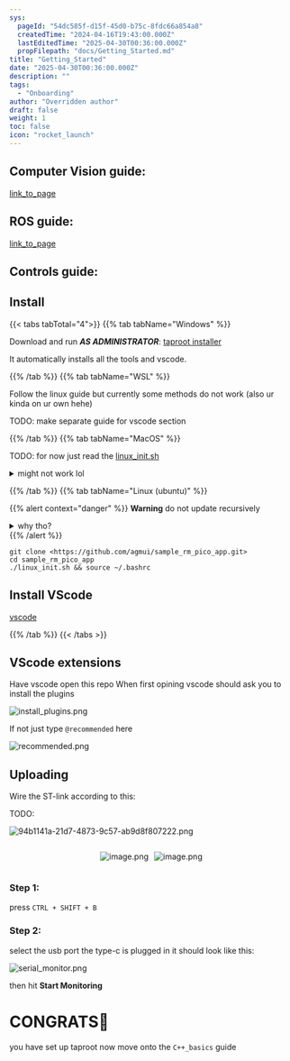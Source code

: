 ```yaml
---
sys:
  pageId: "54dc585f-d15f-45d0-b75c-8fdc66a854a8"
  createdTime: "2024-04-16T19:43:00.000Z"
  lastEditedTime: "2025-04-30T00:36:00.000Z"
  propFilepath: "docs/Getting_Started.md"
title: "Getting_Started"
date: "2025-04-30T00:36:00.000Z"
description: ""
tags:
  - "Onboarding"
author: "Overridden author"
draft: false
weight: 1
toc: false
icon: "rocket_launch"
---
```


## Computer Vision guide:

[link_to_page](86d45bc0-388b-4d26-8848-44f255f73d0e)

## ROS guide:

[link_to_page](3c76c1de-ec8f-46d6-8b0a-294005edc2d5)

## Controls guide:

## Install

{{< tabs tabTotal="4">}}
{{% tab tabName="Windows" %}}

Download and run _**AS ADMINISTRATOR**_: [taproot installer](https://github.com/Thornbots/TeachingFreshies/releases/tag/1.0)

It automatically installs all the tools and vscode.

{{% /tab %}}
{{% tab tabName="WSL" %}}

Follow the linux guide but currently some methods do not work (also ur kinda on ur own hehe)

TODO: make separate guide for vscode section

{{% /tab %}}
{{% tab tabName="MacOS" %}}

TODO: for now just read the [linux_init.sh](https://github.com/agmui/sample_rm_pico_app/blob/main/linux_init.sh)

<details>
<summary>might not work lol</summary>

`brew install libusb pkg-config`

Next install: [vscode](https://code.visualstudio.com/Download)

</details>

{{% /tab %}}
{{% tab tabName="Linux (ubuntu)" %}}

{{% alert context="danger" %}}
**Warning** do not update recursively
<details>
<summary>why tho?</summary>
There are some submodules that may go on for a while (like tinyusb) and I highly
recommend you don't need to get them.
If you want to see what submodules I update just look in `linux_init.sh`
</details>
{{% /alert %}}

```shell
git clone <https://github.com/agmui/sample_rm_pico_app.git>
cd sample_rm_pico_app
./linux_init.sh && source ~/.bashrc
```

## Install VScode

[vscode](https://code.visualstudio.com/Download)

{{% /tab %}}
{{< /tabs >}}

## VScode extensions

Have vscode open this repo
When first opining vscode should ask you to install the plugins

![install_plugins.png](https://prod-files-secure.s3.us-west-2.amazonaws.com/d518164a-d88e-44d1-a4ee-3adb3bd8bce0/89bd30f0-1825-4e77-867b-0a41ce370880/install_plugins.png?X-Amz-Algorithm=AWS4-HMAC-SHA256&X-Amz-Content-Sha256=UNSIGNED-PAYLOAD&X-Amz-Credential=ASIAZI2LB4664XIKIW4W%2F20250706%2Fus-west-2%2Fs3%2Faws4_request&X-Amz-Date=20250706T061205Z&X-Amz-Expires=3600&X-Amz-Security-Token=IQoJb3JpZ2luX2VjEEkaCXVzLXdlc3QtMiJHMEUCIFlPeVurMJvYAvK2LJgBly%2Fg0aynJtXo0%2FzPnMH%2BYdA%2BAiEAkUfjRdMpg%2FhMzC2Z%2F1iFMoBzqVQ7J8SXvDb01DZcSf4q%2FwMIUhAAGgw2Mzc0MjMxODM4MDUiDAfFKIvdlVACkpcJTSrcA7Y2AFICS7lUO%2B51fQHm6953RNcdEI1%2BZkHJRKp2cuegR5aZRIA%2BkJRK5mR6JEcwbJvaUqveVpNkPA4oMl%2BRnAy42mJSEyLrJnfcETWIFoTF3GXK3401JbpxpMausq6tKUpaki%2F5ZC0hZ9kZQOcFUGStsD%2FPXyJJd%2BZGyMDa2na%2B9Vu6rt%2Fwgl2apf8OoJ9ffqp%2FO3swx%2FBGM%2Bse6cTRgN7Fu99cKaWPlQOaUqL6WDVADS9bZfAvSsbWBaniDEU0zarRlKVywRfjmwpnXfRWVV8Zs733YUxmm3%2Brmao0vHm5sDkzKytItNN%2BqCMKH8ZQyUcwegfZobOZuhDINQiDnMKx5LY%2BBplEKuIwZMDLbUsdR52%2BEV935iylJ%2BWnEi%2F2M6RJI1vgD%2FOmhvAnKqTKy6DP1dN7g1C5rydX5gRSP5flealC1E9KEbGfCx6UNS3JU%2F2mdDLqlaVt25jl5F1TyS5TMI8BzUph1YnOH%2Flf4clM94rUfvX68XjhlIBVkVl4m2N0k39Kp3IFMVQmYFCcP5ou1R96PcgpUl%2BIB2CId3eXASYn78fDa7GZCsDGQqkA4cZRq3po2XiyzaM3SrelSxsPuwiErH%2F5H6C3rXauSmAWtZCD66s9iMY1j7AUMPGNp8MGOqUBgGlgRSk8d2driJqRHBMvaf5l2uDNE5cUJQtCPiX7JbNcd55E1XJEltAZb46RXjEFxA88p3%2BeAA%2Fr73nmkXwChAN2NNIqWje3yYx90C0J1DdKbPB3SwOGA4z6MiyhYxtO3egurVCOdl0YQVq5UbvUXiAh6L0otipCeNyy8WSEYfvyRrzqWY5ykT%2B2A49eyS9yX%2FMVnRQ%2BV%2F4bcJFRLQwusU0%2BzSaS&X-Amz-Signature=4b921eacaaffbf17133170ec605e25ee6313e40967a9840a7584ad42c9b8be38&X-Amz-SignedHeaders=host&x-amz-checksum-mode=ENABLED&x-id=GetObject)

If not just type `@recommended` here  

![recommended.png](https://prod-files-secure.s3.us-west-2.amazonaws.com/d518164a-d88e-44d1-a4ee-3adb3bd8bce0/61e661e9-5d85-4dfc-be0d-8d2097a5e793/recommended.png?X-Amz-Algorithm=AWS4-HMAC-SHA256&X-Amz-Content-Sha256=UNSIGNED-PAYLOAD&X-Amz-Credential=ASIAZI2LB4664XIKIW4W%2F20250706%2Fus-west-2%2Fs3%2Faws4_request&X-Amz-Date=20250706T061205Z&X-Amz-Expires=3600&X-Amz-Security-Token=IQoJb3JpZ2luX2VjEEkaCXVzLXdlc3QtMiJHMEUCIFlPeVurMJvYAvK2LJgBly%2Fg0aynJtXo0%2FzPnMH%2BYdA%2BAiEAkUfjRdMpg%2FhMzC2Z%2F1iFMoBzqVQ7J8SXvDb01DZcSf4q%2FwMIUhAAGgw2Mzc0MjMxODM4MDUiDAfFKIvdlVACkpcJTSrcA7Y2AFICS7lUO%2B51fQHm6953RNcdEI1%2BZkHJRKp2cuegR5aZRIA%2BkJRK5mR6JEcwbJvaUqveVpNkPA4oMl%2BRnAy42mJSEyLrJnfcETWIFoTF3GXK3401JbpxpMausq6tKUpaki%2F5ZC0hZ9kZQOcFUGStsD%2FPXyJJd%2BZGyMDa2na%2B9Vu6rt%2Fwgl2apf8OoJ9ffqp%2FO3swx%2FBGM%2Bse6cTRgN7Fu99cKaWPlQOaUqL6WDVADS9bZfAvSsbWBaniDEU0zarRlKVywRfjmwpnXfRWVV8Zs733YUxmm3%2Brmao0vHm5sDkzKytItNN%2BqCMKH8ZQyUcwegfZobOZuhDINQiDnMKx5LY%2BBplEKuIwZMDLbUsdR52%2BEV935iylJ%2BWnEi%2F2M6RJI1vgD%2FOmhvAnKqTKy6DP1dN7g1C5rydX5gRSP5flealC1E9KEbGfCx6UNS3JU%2F2mdDLqlaVt25jl5F1TyS5TMI8BzUph1YnOH%2Flf4clM94rUfvX68XjhlIBVkVl4m2N0k39Kp3IFMVQmYFCcP5ou1R96PcgpUl%2BIB2CId3eXASYn78fDa7GZCsDGQqkA4cZRq3po2XiyzaM3SrelSxsPuwiErH%2F5H6C3rXauSmAWtZCD66s9iMY1j7AUMPGNp8MGOqUBgGlgRSk8d2driJqRHBMvaf5l2uDNE5cUJQtCPiX7JbNcd55E1XJEltAZb46RXjEFxA88p3%2BeAA%2Fr73nmkXwChAN2NNIqWje3yYx90C0J1DdKbPB3SwOGA4z6MiyhYxtO3egurVCOdl0YQVq5UbvUXiAh6L0otipCeNyy8WSEYfvyRrzqWY5ykT%2B2A49eyS9yX%2FMVnRQ%2BV%2F4bcJFRLQwusU0%2BzSaS&X-Amz-Signature=9cb6db79f7844b5714f7c28b6783f7d53a8032214d1f082808c5573d4490a209&X-Amz-SignedHeaders=host&x-amz-checksum-mode=ENABLED&x-id=GetObject)

## Uploading

Wire the ST-link according to this:

TODO:

![94b1141a-21d7-4873-9c57-ab9d8f807222.png](https://prod-files-secure.s3.us-west-2.amazonaws.com/d518164a-d88e-44d1-a4ee-3adb3bd8bce0/e5fad17d-ab82-4300-9f4c-505ab4b1202c/94b1141a-21d7-4873-9c57-ab9d8f807222.png?X-Amz-Algorithm=AWS4-HMAC-SHA256&X-Amz-Content-Sha256=UNSIGNED-PAYLOAD&X-Amz-Credential=ASIAZI2LB4664XIKIW4W%2F20250706%2Fus-west-2%2Fs3%2Faws4_request&X-Amz-Date=20250706T061205Z&X-Amz-Expires=3600&X-Amz-Security-Token=IQoJb3JpZ2luX2VjEEkaCXVzLXdlc3QtMiJHMEUCIFlPeVurMJvYAvK2LJgBly%2Fg0aynJtXo0%2FzPnMH%2BYdA%2BAiEAkUfjRdMpg%2FhMzC2Z%2F1iFMoBzqVQ7J8SXvDb01DZcSf4q%2FwMIUhAAGgw2Mzc0MjMxODM4MDUiDAfFKIvdlVACkpcJTSrcA7Y2AFICS7lUO%2B51fQHm6953RNcdEI1%2BZkHJRKp2cuegR5aZRIA%2BkJRK5mR6JEcwbJvaUqveVpNkPA4oMl%2BRnAy42mJSEyLrJnfcETWIFoTF3GXK3401JbpxpMausq6tKUpaki%2F5ZC0hZ9kZQOcFUGStsD%2FPXyJJd%2BZGyMDa2na%2B9Vu6rt%2Fwgl2apf8OoJ9ffqp%2FO3swx%2FBGM%2Bse6cTRgN7Fu99cKaWPlQOaUqL6WDVADS9bZfAvSsbWBaniDEU0zarRlKVywRfjmwpnXfRWVV8Zs733YUxmm3%2Brmao0vHm5sDkzKytItNN%2BqCMKH8ZQyUcwegfZobOZuhDINQiDnMKx5LY%2BBplEKuIwZMDLbUsdR52%2BEV935iylJ%2BWnEi%2F2M6RJI1vgD%2FOmhvAnKqTKy6DP1dN7g1C5rydX5gRSP5flealC1E9KEbGfCx6UNS3JU%2F2mdDLqlaVt25jl5F1TyS5TMI8BzUph1YnOH%2Flf4clM94rUfvX68XjhlIBVkVl4m2N0k39Kp3IFMVQmYFCcP5ou1R96PcgpUl%2BIB2CId3eXASYn78fDa7GZCsDGQqkA4cZRq3po2XiyzaM3SrelSxsPuwiErH%2F5H6C3rXauSmAWtZCD66s9iMY1j7AUMPGNp8MGOqUBgGlgRSk8d2driJqRHBMvaf5l2uDNE5cUJQtCPiX7JbNcd55E1XJEltAZb46RXjEFxA88p3%2BeAA%2Fr73nmkXwChAN2NNIqWje3yYx90C0J1DdKbPB3SwOGA4z6MiyhYxtO3egurVCOdl0YQVq5UbvUXiAh6L0otipCeNyy8WSEYfvyRrzqWY5ykT%2B2A49eyS9yX%2FMVnRQ%2BV%2F4bcJFRLQwusU0%2BzSaS&X-Amz-Signature=4058f9f9317c03519673208d135b97613b4f62bdf4c6b3645fd647c75af171cf&X-Amz-SignedHeaders=host&x-amz-checksum-mode=ENABLED&x-id=GetObject)

<div style="display: flex;flex-direction: row; column-gap:10px; max-width: 630px;justify-content: center;">
<div>

![image.png](https://prod-files-secure.s3.us-west-2.amazonaws.com/d518164a-d88e-44d1-a4ee-3adb3bd8bce0/210ecb78-1116-4d7b-b9b7-2292f66fa2c2/image.png?X-Amz-Algorithm=AWS4-HMAC-SHA256&X-Amz-Content-Sha256=UNSIGNED-PAYLOAD&X-Amz-Credential=ASIAZI2LB4664TY3WMLS%2F20250706%2Fus-west-2%2Fs3%2Faws4_request&X-Amz-Date=20250706T061210Z&X-Amz-Expires=3600&X-Amz-Security-Token=IQoJb3JpZ2luX2VjEEkaCXVzLXdlc3QtMiJHMEUCIQDtctiucJ7jyzFhAjbHUOUMdluyZhdBJRG9HfxJZ5nDgwIgF3FvE0j%2FE32%2F8Majd8x9cyLmpVZEE%2FMcg5ygxyODrgQq%2FwMIUhAAGgw2Mzc0MjMxODM4MDUiDI6xrhcUatxtCoSpuyrcA19xH9NBffNqxN%2BTy2SBG%2BfPb6VUMQBge7dPpkgg%2Bg1iq8mWv%2BVMx5P79r1XwSZ%2FQpKzy43%2BGz0xmeG%2Fxx%2FXHNV9rxZkfknT45BtbbiIJouGX6Gb%2BJH5rqPF7Ta5UBkm3sJ%2BYlwkwXvYl3LA1MyY6SQwajCFFpE%2Feym4DsnW5HZcZaEyWvTG%2FiqEtq3wvVMvJ1YDmVDyVE%2BKVOrFEnDIswstodfFRT2ksf0J2bqxhVYoL%2FQzzDkzSRVpn97%2BlrKXR3CZEpTy4OOyMED9PkK0H7iqqaxiAdveKerlXacowsR3a9XVzPPsjXWfPjswdQrSUJsTMboDwUf9yjUOo5yMqj9CO3V5p3xgA9kuik1YnzOsSffD0HBJ8xJb1kXVvOeopxzb4wCzQptboi0yFtn0TBONnTTHCEivuN94jW%2FQ5tmaa299fYw5n97tU8A7Xx5Xf3WtIY%2FXUnMJJW7LQrXtt1YEfLn29v%2F6CFXQluxNMv%2Bd%2BPxrTRoVP0VL1jYn0FdZw0P9V6DAh8TFBcKjWajoaH8t0elof3CPO9sPc4NfMoCewmm6AKlJR7%2BFdTp0ScHlfutfDIhMjdWK9k1hB%2FZ7F6s95gmmFH49OvFm4f7YpjDmZtuWyzDs3APoUHW9MKiHp8MGOqUBYmjhKKfw83RfzGENYihQC116eSbKVVpbeaylL0Dz9pW7AZKyrmy1Y%2B4a1O0t0IAzAnRByFqRg8X3o3ST21eAwoYYeE0ZGykTIQQl%2FFBjUcchT8L0ArmXa%2FYKjw%2Buk%2F7jO2J%2BHVXjFx3Jd%2FYcJVSqQVzOj6mWRMXgDC%2FnYW33MMdFoWQwuUVOO9fA1dI%2B14%2B%2Brk9rcer%2BNveggoz%2BMhxRVeRZ%2BMsk&X-Amz-Signature=0224f786fc1030185da79d75e2ce32f843a81e38ca634d58177a683598051348&X-Amz-SignedHeaders=host&x-amz-checksum-mode=ENABLED&x-id=GetObject)

</div>
<div>

![image.png](https://prod-files-secure.s3.us-west-2.amazonaws.com/d518164a-d88e-44d1-a4ee-3adb3bd8bce0/33a0fd0f-8ca6-4a86-8e09-26e95ded1fff/image.png?X-Amz-Algorithm=AWS4-HMAC-SHA256&X-Amz-Content-Sha256=UNSIGNED-PAYLOAD&X-Amz-Credential=ASIAZI2LB4662AKDKSHY%2F20250706%2Fus-west-2%2Fs3%2Faws4_request&X-Amz-Date=20250706T061210Z&X-Amz-Expires=3600&X-Amz-Security-Token=IQoJb3JpZ2luX2VjEEkaCXVzLXdlc3QtMiJGMEQCIBUdTllAUpITzIKbJyBOzV5sHNluwuM%2FWY8mvCxnlEEsAiAc23wqSblco%2BwceU883lW52b2x7T8MO13awf7SyFNeKSr%2FAwhSEAAaDDYzNzQyMzE4MzgwNSIMkLAmg3AhofbaOXYtKtwDPSGYi9o7yBqusqr2hDct5yuY5TbBP5eySjSbCMNDMgaI5TJZigd8LCkCof7E9Pd1byRE7B8S%2BkOqV4PZ2xRrZGOWAAb0lvQ3UMJkaiQ7CAG2wzPqGPJ1YvJ39lMPBtiPFtlmjguXgNFZRAkJDBuNhUdtJvt5aLfevMv5dAARX08noCbK9y9ou6gapKkjd9WvJADRK4BRKAeftql8%2B6sDm0nMxj%2FS5ibWleMvmGSF1jZyitEcXPmrDgTOCm9LDecrw30eCJcvlbze3U9pYdlBbUum8PYZkw%2FKo02XXxKO5FCKO8UEXl9oGrCHUql2GUk0YRJtNRXy21bSvfVyjg5MHm1ekP4%2FhsU5rQklu3oElGL2BWp%2FqdNficE%2BY89VunBzKqRbiyDs5R8yCm9KqWgmg0fLcPezi5YzSUeUCx4JCI6cLONJbx1pY3UvGbeb4mTanqONG0KO4xpE8aohBE%2BsxOw52M7vtWaAuOdBA2Q9DnUyNYIXWSAMPbXtOV1kgJFe4T2wZd4IO9oL0ux4KV0NAWkbbh5YlT1j61pQMhsCElnQ4gqW%2F%2Bggv%2Fg1YzardXK11ZyC7jZoExRka%2ByguDAjbn8jKI%2FjkGLE%2BrsMmf1r9y90PyBeRPfDfUYhxLQwtoynwwY6pgFFBPZ5YyoOOWJ5N4BZfDLHINElyb%2BHjXX4BOverB6p0Sk4KZ%2F%2B7bxrotw%2BDXcIRBjuJc%2BhHS0piKdllFDYheAmE79Sw9pHo1c0CLmgnmreGxu45xs7Vp%2F6A8HmTjMqPwMVWlzY6%2Bp7hRZNf4kxtmeZ01PUOvFDCD34gP0RSX1V5Zc7hAyoPWICPhnUM6bs7BLbi3xbaKvMl%2BCcIEB3LbaQmHRPJsUO&X-Amz-Signature=209b110028573edcc0ffb64e19c8f512d278da515019773f641ab38f41e4481d&X-Amz-SignedHeaders=host&x-amz-checksum-mode=ENABLED&x-id=GetObject)

</div>
</div>

### Step 1:

press `CTRL + SHIFT + B`

### Step 2:

select the usb port the type-c is plugged in it should look like this:

![serial_monitor.png](https://prod-files-secure.s3.us-west-2.amazonaws.com/d518164a-d88e-44d1-a4ee-3adb3bd8bce0/f03f4774-05d4-4393-b6a0-d5efb6d315ab/serial_monitor.png?X-Amz-Algorithm=AWS4-HMAC-SHA256&X-Amz-Content-Sha256=UNSIGNED-PAYLOAD&X-Amz-Credential=ASIAZI2LB4664XIKIW4W%2F20250706%2Fus-west-2%2Fs3%2Faws4_request&X-Amz-Date=20250706T061205Z&X-Amz-Expires=3600&X-Amz-Security-Token=IQoJb3JpZ2luX2VjEEkaCXVzLXdlc3QtMiJHMEUCIFlPeVurMJvYAvK2LJgBly%2Fg0aynJtXo0%2FzPnMH%2BYdA%2BAiEAkUfjRdMpg%2FhMzC2Z%2F1iFMoBzqVQ7J8SXvDb01DZcSf4q%2FwMIUhAAGgw2Mzc0MjMxODM4MDUiDAfFKIvdlVACkpcJTSrcA7Y2AFICS7lUO%2B51fQHm6953RNcdEI1%2BZkHJRKp2cuegR5aZRIA%2BkJRK5mR6JEcwbJvaUqveVpNkPA4oMl%2BRnAy42mJSEyLrJnfcETWIFoTF3GXK3401JbpxpMausq6tKUpaki%2F5ZC0hZ9kZQOcFUGStsD%2FPXyJJd%2BZGyMDa2na%2B9Vu6rt%2Fwgl2apf8OoJ9ffqp%2FO3swx%2FBGM%2Bse6cTRgN7Fu99cKaWPlQOaUqL6WDVADS9bZfAvSsbWBaniDEU0zarRlKVywRfjmwpnXfRWVV8Zs733YUxmm3%2Brmao0vHm5sDkzKytItNN%2BqCMKH8ZQyUcwegfZobOZuhDINQiDnMKx5LY%2BBplEKuIwZMDLbUsdR52%2BEV935iylJ%2BWnEi%2F2M6RJI1vgD%2FOmhvAnKqTKy6DP1dN7g1C5rydX5gRSP5flealC1E9KEbGfCx6UNS3JU%2F2mdDLqlaVt25jl5F1TyS5TMI8BzUph1YnOH%2Flf4clM94rUfvX68XjhlIBVkVl4m2N0k39Kp3IFMVQmYFCcP5ou1R96PcgpUl%2BIB2CId3eXASYn78fDa7GZCsDGQqkA4cZRq3po2XiyzaM3SrelSxsPuwiErH%2F5H6C3rXauSmAWtZCD66s9iMY1j7AUMPGNp8MGOqUBgGlgRSk8d2driJqRHBMvaf5l2uDNE5cUJQtCPiX7JbNcd55E1XJEltAZb46RXjEFxA88p3%2BeAA%2Fr73nmkXwChAN2NNIqWje3yYx90C0J1DdKbPB3SwOGA4z6MiyhYxtO3egurVCOdl0YQVq5UbvUXiAh6L0otipCeNyy8WSEYfvyRrzqWY5ykT%2B2A49eyS9yX%2FMVnRQ%2BV%2F4bcJFRLQwusU0%2BzSaS&X-Amz-Signature=42b9afbdac091fb089ba48d73b6d9a40a03e6b2263933f51c11e2b962ab41818&X-Amz-SignedHeaders=host&x-amz-checksum-mode=ENABLED&x-id=GetObject)

then hit **Start Monitoring**

# CONGRATS🎉

you have set up taproot now move onto the `C++_basics` guide

